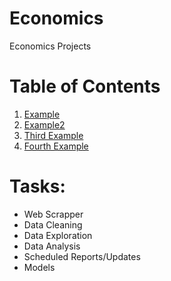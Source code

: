 # Economics
Economics Projects 
# Table of Contents
1. [Example](#example)
2. [Example2](#example2)
3. [Third Example](#third-example)
4. [Fourth Example](#fourth-examplehttpwwwfourthexamplecom)

# Tasks:
- Web Scrapper
- Data Cleaning
- Data Exploration
- Data Analysis
- Scheduled Reports/Updates
- Models
